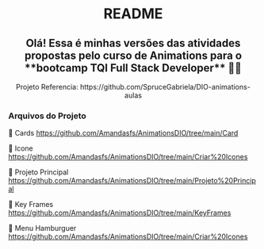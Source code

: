<h1 align="center">README</h1>
<h2 align="center">Olá! Essa é minhas versões das atividades propostas pelo curso de Animations para o **bootcamp TQI Full Stack Developer** 🤍🤍</h2>

<p align="center">Projeto Referencia: https://github.com/SpruceGabriela/DIO-animations-aulas</p>

### Arquivos do Projeto

🤍 Cards https://github.com/Amandasfs/AnimationsDIO/tree/main/Card

🤍 Icone https://github.com/Amandasfs/AnimationsDIO/tree/main/Criar%20Icones

🧡 Projeto Principal https://github.com/Amandasfs/AnimationsDIO/tree/main/Projeto%20Principal

🤍 Key Frames https://github.com/Amandasfs/AnimationsDIO/tree/main/KeyFrames

🤍 Menu Hamburguer https://github.com/Amandasfs/AnimationsDIO/tree/main/Criar%20Icones
